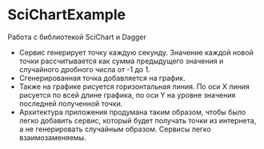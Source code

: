 # SciChartExample
Работа с библиотекой SciChart и Dagger
  - Сервис генерирует точку каждую секунду. Значение каждой новой точки рассчитывается как сумма предыдущего значения и
случайного дробного числа от -1 до 1.
  - Сгенерированная точка добавляется на график.
  - Также на графике рисуется горизонтальная линия. По оси X линия рисуется по всей длине графика, по оси Y на уровне значения последней полученной точки.
  - Архитектура приложения продумана таким образом, чтобы было легко добавить сервис, который будет получать точки из интернета, а не генерировать случайным
образом. Сервисы легко взаимозаменяемы.
